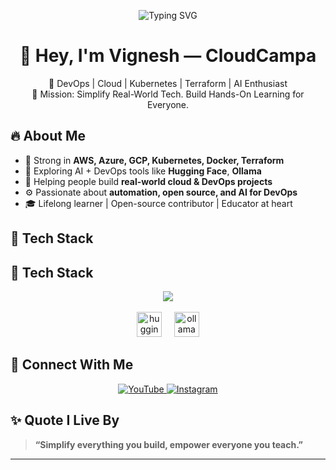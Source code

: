 <p align="center">
  <img src="https://readme-typing-svg.herokuapp.com?font=Fira+Code&size=24&pause=1000&color=FF0000&width=700&lines=Welcome+to+Vignesh's+GitHub+Profile!;Empowering+Cloud%2C+DevOps%2C+Kubernetes+Learners!;Let's+Simplify+Tech+Together+🚀" alt="Typing SVG" />
</p>

<h1 align="center">👋 Hey, I'm Vignesh — CloudCampa</h1>

<p align="center">
  🚀 DevOps | Cloud | Kubernetes | Terraform | AI Enthusiast  
  <br>
  🎯 Mission: Simplify Real-World Tech. Build Hands-On Learning for Everyone.
</p>

## 🔥 About Me

- 🧠 Strong in **AWS, Azure, GCP, Kubernetes, Docker, Terraform**
- 🤖 Exploring AI + DevOps tools like **Hugging Face**, **Ollama**
- 🤝 Helping people build **real-world cloud & DevOps projects**
- ⚙️ Passionate about **automation, open source, and AI for DevOps**
- 🎓 Lifelong learner | Open-source contributor | Educator at heart


## 🧰 Tech Stack

## 🧰 Tech Stack

<p align="center">
  <img src="https://skillicons.dev/icons?i=aws,azure,gcp,docker,kubernetes,terraform,linux,githubactions,python,java,spring,ansible,prometheus,grafana" />
  <br><br>
  <!-- Hugging Face and Ollama Logos -->
  <img src="https://huggingface.co/front/assets/huggingface_logo-noborder.svg" alt="huggingface" height="40" />
  &nbsp;&nbsp;&nbsp;
  <img src="https://upload.wikimedia.org/wikipedia/commons/4/4f/Ollama_logo_black.svg" alt="ollama" height="40" />
</p>


## 📡 Connect With Me

<p align="center">
  <a href="https://youtube.com/@cloudcampa">
    <img src="https://img.shields.io/badge/YouTube-CloudCampa-FF0000?style=for-the-badge&logo=youtube&logoColor=white" alt="YouTube" />
  </a>
  <a href="https://www.instagram.com/_cloudcampa_">
    <img src="https://img.shields.io/badge/Instagram-_cloudcampa_-E4405F?style=for-the-badge&logo=instagram&logoColor=white" alt="Instagram" />
  </a>
</p>


## ✨ Quote I Live By

> **“Simplify everything you build, empower everyone you teach.”**

---
